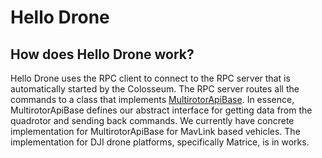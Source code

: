 # Hello Drone

## How does Hello Drone work?

Hello Drone uses the RPC client to connect to the RPC server that is automatically started by the Colosseum. 
The RPC server routes all the commands to a class that implements [MultirotorApiBase](https://github.com/CodexLabsLLC/Colosseum/tree/main/AirLib//include/vehicles/multirotor/api/MultirotorApiBase.hpp). In essence, MultirotorApiBase defines our abstract interface for getting data from the quadrotor and sending back commands. We currently have concrete implementation for MultirotorApiBase for MavLink based vehicles. The implementation for DJI drone platforms, specifically Matrice, is in works.
